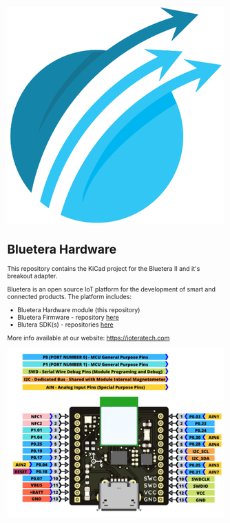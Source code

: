 ![](docs/images/iotera_logo.png)
# Bluetera Hardware

This repository contains the KiCad project for the Bluetera II and it's breakout adapter.

Bluetera is an open source IoT platform for the development of smart and connected products. The platform includes:
* Bluetera Hardware module (this repository)
* Bluetera Firmware - repository [here](https://github.com/ioteratech/bluetera-firmware)
* Blutera SDK(s) - repositories [here](https://github.com/ioteratech/)

More info available at our website: https://ioteratech.com

![](docs/images/bt2_pinout.jpeg)